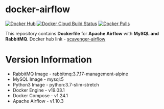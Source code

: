 # docker-airflow

[![Docker Hub](https://img.shields.io/badge/docker-ready-blue.svg)](https://img.shields.io/badge/docker-ready-blue.svg)
[![Docker Cloud Build Status](https://img.shields.io/docker/cloud/build/raghav0396/scavenger-airflow)]()
[![Docker Pulls](https://img.shields.io/docker/pulls/raghav0396/scavenger-airflow)]()


This repository contains **Dockerfile** for **Apache Airflow** with **MySQL and RabbitMQ**.
Docker hub link - [scavenger-airflow](https://cloud.docker.com/repository/docker/raghav0396/scavenger-airflow/)

# Version Information

- RabbitMQ Image - rabbitmq:3.7.17-management-alpine
- MySQL Image - mysql:5
- Python3 Image - python:3.7-slim-stretch
- Docker Engine - v19.03.1
- Docker Compose - v1.24.1
- Apache Airflow - v1.10.3
